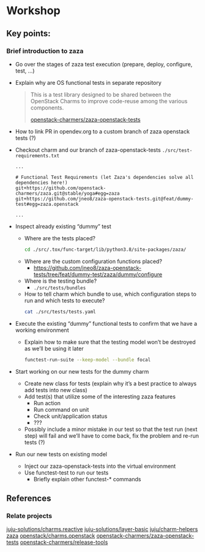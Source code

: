 # Workshop

## Key points:

### Brief introduction to zaza

- Go over the stages of zaza test execution (prepare, deploy, configure, test, …)
- Explain why are OS functional tests in separate repository
    > This is a test library designed to be shared between the OpenStack Charms to improve code-reuse among the various components.
    >
    >   [openstack-charmers/zaza-openstack-tests](https://github.com/openstack-charmers/zaza-openstack-tests/blob/master/README.md)

- How to link PR in opendev.org to a custom branch of zaza openstack tests (?)

- Checkout charm and our branch of zaza-openstack-tests
  `./src/test-requirements.txt`

  ```
  ...

  # Functional Test Requirements (let Zaza's dependencies solve all dependencies here!)
  git+https://github.com/openstack-charmers/zaza.git@stable/yoga#egg=zaza
  git+https://github.com/jneo8/zaza-openstack-tests.git@feat/dummy-test#egg=zaza.openstack

  ...
  ```

- Inspect already existing “dummy” test
    - Where are the tests placed?
        ```bash
        cd ./src/.tox/func-target/lib/python3.8/site-packages/zaza/
        ```
    - Where are the custom configuration functions placed?
        - https://github.com/jneo8/zaza-openstack-tests/tree/feat/dummy-test/zaza/dummy/configure
    - Where is the testing bundle?
        - `./src/tests/bundles`
    - How to tell charm which bundle to use, which configuration steps to run and which tests to execute?
        ```bash
        cat ./src/tests/tests.yaml
        ```
- Execute the existing “dummy” functional tests to confirm that we have a working environment
    - Explain how to make sure that the testing model won’t be destroyed as we’ll be using it later
        ```bash
        functest-run-suite --keep-model --bundle focal
        ```
- Start working on our new tests for the dummy charm
    - Create new class for tests (explain why it’s a best practice to always add tests into new class)
    - Add test(s) that utilize some of the interesting zaza features
        - Run action
        - Run command on unit
        - Check unit/application status
        - ???
    - Possibly include a minor mistake in our test so that the test run (next step) will fail and we’ll have to come back, fix the problem and re-run tests (?)
- Run our new tests on existing model
    - Inject our zaza-openstack-tests into the virtual environment
    - Use functest-test to run our tests
        - Briefly explain other functest-* commands


## References


### Relate projects 

[juju-solutions/charms.reactive](https://github.com/juju-solutions/charms.reactive)
[juju-solutions/layer-basic](https://github.com/juju-solutions/layer-basic)
[juju/charm-helpers](https://github.com/juju/charm-helpers)
[zaza](https://github.com/openstack-charmers/zaza)
[openstack/charms.openstack](https://github.com/openstack/charms.openstack)
[openstack-charmers/zaza-openstack-tests](https://github.com/openstack-charmers/zaza-openstack-tests)
[openstack-charmers/release-tools](https://github.com/openstack-charmers/release-tools)
